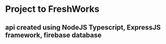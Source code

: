 # Project to FreshWorks

## api created using NodeJS Typescript, ExpressJS framework, firebase database
